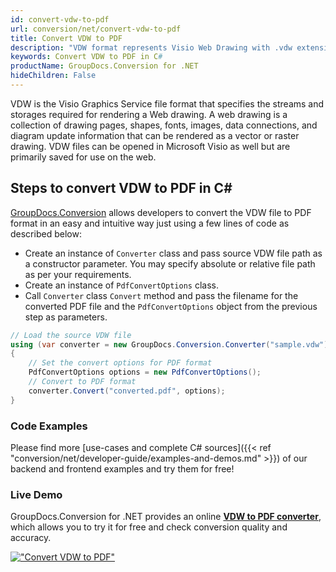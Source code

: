 ```yaml
---
id: convert-vdw-to-pdf
url: conversion/net/convert-vdw-to-pdf
title: Convert VDW to PDF
description: "VDW format represents Visio Web Drawing with .vdw extension. Learn how to convert VDW to PDF file programmatically in C# language using GroupDocs.Conversion for .NET library."
keywords: Convert VDW to PDF in C#
productName: GroupDocs.Conversion for .NET
hideChildren: False
---
```


VDW is the Visio Graphics Service file format that specifies the streams and storages required for rendering a Web drawing. A web drawing is a collection of drawing pages, shapes, fonts, images, data connections, and diagram update information that can be rendered as a vector or raster drawing. VDW files can be opened in Microsoft Visio as well but are primarily saved for use on the web.

## Steps to convert VDW to PDF in C#

[GroupDocs.Conversion](https://products.groupdocs.com/conversion/net) allows developers to convert the VDW file to PDF format in an easy and intuitive way just using a few lines of code as described below:

* Create an instance of `Converter` class and pass source VDW file path as a constructor parameter. You may specify absolute or relative file path as per your requirements. 
* Create an instance of `PdfConvertOptions` class.
* Call `Converter` class `Convert` method and pass the filename for the converted PDF file and the `PdfConvertOptions` object from the previous step as parameters.

```csharp
// Load the source VDW file
using (var converter = new GroupDocs.Conversion.Converter("sample.vdw"))
{
    // Set the convert options for PDF format
    PdfConvertOptions options = new PdfConvertOptions();
    // Convert to PDF format
    converter.Convert("converted.pdf", options);
}
```

### Code Examples

Please find more [use-cases and complete C# sources]({{< ref "conversion/net/developer-guide/examples-and-demos.md" >}}) of our backend and frontend examples and try them for free!

### Live Demo

GroupDocs.Conversion for .NET provides an online [**VDW to PDF converter**](https://products.groupdocs.app/conversion/vdw-to-pdf), which allows you to try it for free and check conversion quality and accuracy.

[!["Convert VDW to PDF"](conversion/net/images/convert-vdw-to-pdf.png)](https://products.groupdocs.app/conversion/vdw-to-pdf)